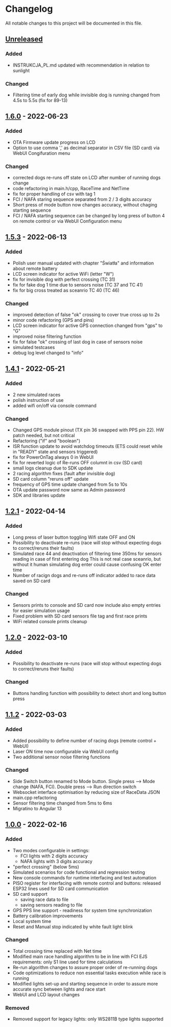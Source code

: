 # Changelog

All notable changes to this project will be documented in this file.

## [Unreleased]

### Added
- INSTRUKCJA_PL.md updated with recommendation in relation to sunlight

### Changed
- Filtering time of early dog while invisible dog is running changed from 4.5s to 5.5s (fix for 89-13)

## [1.6.0] - 2022-06-23

### Added
- OTA Firmware update progress on LCD
- Option to use comma ',' as decimal separator in CSV file (SD card) via WebUI Congifuration menu

### Changed
- corrected dogs re-runs off state on LCD after number of running dogs change
- code refactoring in main.h/cpp, RaceTime and NetTime
- fix for proper handling of csv with tag 1
- FCI / NAFA staring sequence separated from 2 / 3 digits accuracy
- Short press of mode button now changes accuracy, without chaging starting sequence
- FCI / NAFA starting sequence can be changed by long press of button 4 on remote control or via WebUI Configuration menu

## [1.5.3] - 2022-06-13

### Added
- Polish user manual updated with chapter "Światła" and information about remote battery
- LCD screen indicator for active WiFi (letter "W")
- fix for invisible dog with perfect crossing (TC 31)
- fix for fake dog 1 time due to sensors noise (TC 37 and TC 41)
- fix for big cross treated as sceanrio TC 40 (TC 46)

### Changed
- improved detection of false "ok" crossing to cover true cross up to 2s
- minor code refactoring (GPS and pins)
- LCD screen indicator for active GPS connection changed from "gps" to "G"
- improved noise filtering function
- fix for false "ok" crossing of last dog in case of sensors noise
- simulated testcases
- debug log level changed to "info"


## [1.4.1] - 2022-05-21

### Added

- 2 new simulated races
- polish instruction of use
- added wifi on/off via console command

### Changed

- Changed GPS module pinout (TX pin 36 swapped with PPS pin 22). HW patch needed, but not critical
- Refactoring ("if" and "boolean")
- ISR function update to avoid watchdog timeouts (ETS could reset while in "READY" state and sensors triggered)
- fix for PowerOnTag always 0 in WebUI
- fix for reverted logic of Re-runs OFF columnt in csv (SD card)
- small logs cleanup due to SDK update
- 2 racing algorithm fixes (fault after invisible dog)
- SD card column "reruns off" update
- frequency of GPS time update changed from 5s to 10s
- OTA update password now same as Admin password
- SDK and libraries update

## [1.2.1] - 2022-04-14

### Added

- Long press of laser button toggling Wifi state OFF and ON
- Possibility to deactivate re-runs (race will stop without expecting dogs to correct/reruns their faults)
- Simulated race 44 and deactivation of filtering time 350ms for sensors reading in case of first entering dog
  This is not real case sceanrio, but without it human simulating dog enter could cause confusing OK enter time
- Number of racign dogs and re-runs off indicator added to race data saved on SD card

### Changed

- Sensors prints to console and SD card now include also empty entries for easier simulation usage
- Fixed problem with SD card sensors file tag and first race prints
- WiFi related console prints cleanup

## [1.2.0] - 2022-03-10

### Added

- Possibility to deactivate re-runs (race will stop without expecting dogs to correct/reruns their faults)

### Changed

- Buttons handling function with possibility to detect short and long button press


## [1.1.2] - 2022-03-03

### Added

- Added possibility to define number of racing dogs (remote control + WebUI)
- Laser ON time now configurable via WebUI config
- Two additional sensor noise filtering functions

### Changed

- Side Switch button renamed to Mode button. Single press --> Mode change (NAFA, FCI). Double press --> Run direction switch
- Websocket interface optimisation by reducing size of RaceData JSON
- main.cpp refactoring
- Sensor filtering time changed from 5ms to 6ms
- Migratino to Angular 13

## [1.0.0] - 2022-02-16

### Added

- Two modes configurable in settings:
  - FCI lights with 2 digits accuracy
  - NAFA lights with 3 digits accuracy
- "perfect crossing" (below 5ms)
- Simulated scenarios for code functional and regression testing
- New console commands for runtime interfacing and test automation
- PISO register for interfacing with remote control and buttons: released ESP32 lines used for SD card communication
- SD card support
  - saving race data to file
  - saving sensors reading to file
- GPS PPS line support - readiness for system time synchronization
- Battery calibration improvements
- Local system time
- Reset and Manual stop indicated by white fault light blink

### Changed

- Total crossing time replaced with Net time
- Modified main race handling algorithm to be in line with FCI EJS requirements:  only S1 line used for time calculations
- Re-run algorithm changes to assure proper order of re-running dogs
- Code optimizations to reduce non essential tasks execution while race is running
- Modified lights set-up and starting sequence in order to assure more accurate sync between lights and race start
- WebUI and LCD layout changes

### Removed

- Removed support for legacy lights: only WS2811B type lights supported



[unreleased]: https://github.com/simonttp78/FlyballETS-Software/compare/v1.6.0...HEAD
[1.6.0]: https://github.com/simonttp78/FlyballETS-Software/compare/v1.5.3...v1.6.0
[1.5.3]: https://github.com/simonttp78/FlyballETS-Software/compare/v1.4.1...v1.5.3
[1.4.1]: https://github.com/simonttp78/FlyballETS-Software/compare/v1.2.1...v1.4.1
[1.2.1]: https://github.com/simonttp78/FlyballETS-Software/compare/v1.2.0...v1.2.1
[1.2.0]: https://github.com/simonttp78/FlyballETS-Software/compare/v1.1.2...v1.2.0
[1.1.2]: https://github.com/simonttp78/FlyballETS-Software/compare/v1.0.0...v1.1.2
[1.0.0]: https://github.com/simonttp78/FlyballETS-Software/releases/tag/v1.0.0
